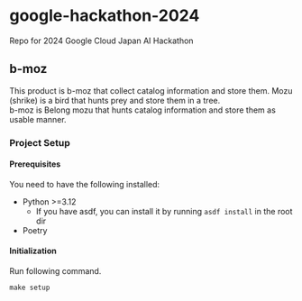 # google-hackathon-2024
Repo for 2024 Google Cloud Japan AI Hackathon 

## b-moz
This product is b-moz that collect catalog information and store them. 
Mozu (shrike) is a bird that hunts prey and store them in a tree.  
b-moz is Belong mozu that hunts catalog information and store them as usable manner.

### Project Setup

#### Prerequisites
You need to have the following installed:
- Python >=3.12
  - If you have asdf, you can install it by running `asdf install` in the root dir
- Poetry

#### Initialization
Run following command.
```shell
make setup
```
